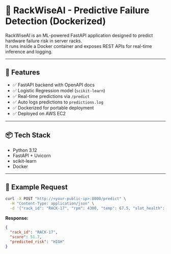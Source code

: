 
# 🧠 RackWiseAI - Predictive Failure Detection (Dockerized)

RackWiseAI is an ML-powered FastAPI application designed to predict hardware failure risk in server racks.  
It runs inside a Docker container and exposes REST APIs for real-time inference and logging.

---

## 🚀 Features

- ✅ FastAPI backend with OpenAPI docs
- ✅ Logistic Regression model (`scikit-learn`)
- ✅ Real-time predictions via `/predict`
- ✅ Auto logs predictions to `predictions.log`
- ✅ Dockerized for portable deployment
- ✅ Deployed on AWS EC2

---

## 📦 Tech Stack

- Python 3.12
- FastAPI + Uvicorn
- scikit-learn
- Docker

---

## 🧪 Example Request

```bash
curl -X POST "http://<your-public-ip>:8000/predict" \
  -H "Content-Type: application/json" \
  -d '{"rack_id": "RACK-17", "rpm": 4300, "temp": 67.5, "slot_health": 65}'

```
**Response:**
```json
{
  "rack_id": "RACK-17",
  "score": 51.7,
  "predicted_risk": "HIGH"
}
```

